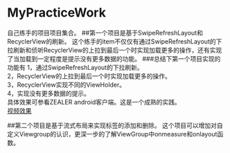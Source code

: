 # MyPracticeWork
自己练手的项目项目集合。
##第一个项目是基于SwipeRefreshLayout和RecyclerView的刷新。
这个练手的item不仅仅有通过SwipeRefreshLayout的下拉刷新和侦听RecyclerView的上拉到最后一个时实现加载更多的操作，还有实现了当加载到一定程度是提示没有更多数据的功能。
###总结下第一个项目实现的功能有
1，通过SwipeRefreshLayout的下拉刷新。   
2，RecyclerView的上拉到最后一个时实现加载更多的操作。  
3，RecyclerView实现不同的ViewHolder。  
4，实现没有更多数据的提示。  
具体效果可参看ZEALER android客户端。这是一个成熟的实践。  
[视频效果](https://www.youtube.com/watch?v=KnFqYPlmd1Y&feature=youtu.be) 

##第二个项目是基于流式布局来实现标签的添加和删除。
这个项目可以增加对自定义Viewgroup的认识，更深一步的了解ViewGroup中onmeasure和onlayout函数。



 

